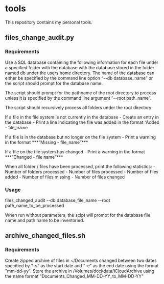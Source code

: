 # tools

This repository contains my personal tools.


## files_change_audit.py

### Requirements

<p>Use a SQL database containing the following information for each file under a specified folder with the database with the database stored in the folder named db under the users home directory. The name of the database can either be specified by the command line option “--db database_name” or the script should prompt for the database name. </p>

<p>The script should prompt for the pathname of the root directory to process unless it is specified by the command line argument “--root path_name”.</p>

<p>The script should recursively process all folders under the root directory</p>

<p>If a file in the file system is not currently in the database
- Create an entry in the database
- Print a line indicating the file was added in the format “Added - file_name</P

<p>If a file is in the database but no longer on the file system
- Print a warning in the format ***“Missing - file_name”***</p>

<p>If a file on the file system has changed
- Print a warning in the format ***“Changed - file name”***</p>

<p>When all folder / files have been processed, print the following statistics:
- Number of folders processed
- Number of files processed
- Number of files added
- Number of files missing
- Number of files changed</p>

### Usage

<p>files_changed_audit --db database_file_name --root path_name_to_be_processed</p>

<p>When run without parameters, the scipt will prompt for the database file name and path name to be inventoried.</p>

## archive_changed_files.sh

### Requirements

<p>Create zipped archive of files in ~/Documents changed between two dates specified by "-s" as the start date and "-e" as the end date using the format "mm-dd-yy". Store the archive in /Volumes/dockdata/iCloudArchive using the name format "Documents_Changed_MM-DD-YY_to_MM-DD-YY"</p>

